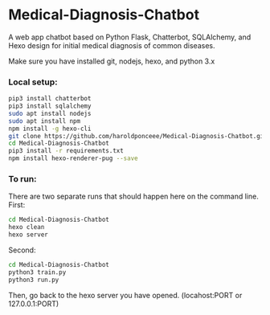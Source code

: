 # Medical-Diagnosis-Chatbot
A web app chatbot based on Python Flask, Chatterbot, SQLAlchemy, and Hexo design for initial medical diagnosis of common diseases.

Make sure you have installed git, nodejs, hexo, and python 3.x

### Local setup:
```sh
pip3 install chatterbot
pip3 install sqlalchemy
sudo apt install nodejs
sudo apt install npm
npm install -g hexo-cli
git clone https://github.com/haroldponceee/Medical-Diagnosis-Chatbot.git
cd Medical-Diagnosis-Chatbot
pip3 install -r requirements.txt
npm install hexo-renderer-pug --save
```

### To run:
There are two separate runs that should happen here on the command line.
First:
```sh
cd Medical-Diagnosis-Chatbot
hexo clean
hexo server
```
Second:
```sh
cd Medical-Diagnosis-Chatbot
python3 train.py
python3 run.py
```
Then, go back to the hexo server you have opened. (locahost:PORT or 127.0.0.1:PORT)

